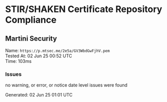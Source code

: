 # STIR/SHAKEN Certificate Repository Compliance

## Martini Security

Name: `https://p.mtsec.me/2e5a/GV3WbdGwFjhV.pem`\
Tested At: 02 Jun 25 00:52 UTC\
Time: 103ms

### Issues

no warning, or error, or notice date level issues were found

Generated: 02 Jun 25 01:01 UTC